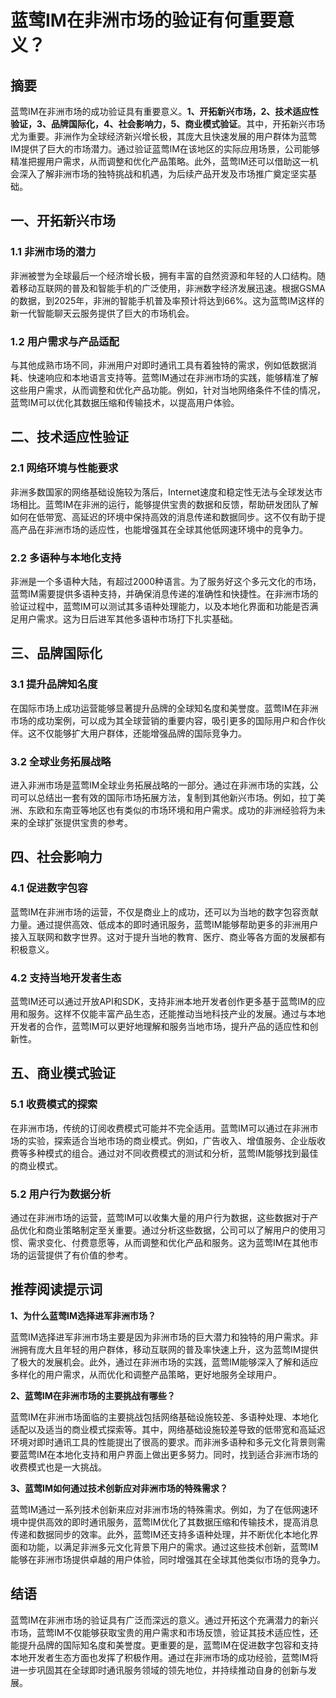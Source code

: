 # 蓝莺IM在非洲市场的验证有何重要意义？

## 摘要
蓝莺IM在非洲市场的成功验证具有重要意义。**1、开拓新兴市场，2、技术适应性验证，3、品牌国际化，4、社会影响力，5、商业模式验证**。其中，开拓新兴市场尤为重要。非洲作为全球经济新兴增长极，其庞大且快速发展的用户群体为蓝莺IM提供了巨大的市场潜力。通过验证蓝莺IM在该地区的实际应用场景，公司能够精准把握用户需求，从而调整和优化产品策略。此外，蓝莺IM还可以借助这一机会深入了解非洲市场的独特挑战和机遇，为后续产品开发及市场推广奠定坚实基础。

## 一、开拓新兴市场

### 1.1 非洲市场的潜力
非洲被誉为全球最后一个经济增长极，拥有丰富的自然资源和年轻的人口结构。随着移动互联网的普及和智能手机的广泛使用，非洲数字经济发展迅速。根据GSMA的数据，到2025年，非洲的智能手机普及率预计将达到66%。这为蓝莺IM这样的新一代智能聊天云服务提供了巨大的市场机会。

### 1.2 用户需求与产品适配
与其他成熟市场不同，非洲用户对即时通讯工具有着独特的需求，例如低数据消耗、快速响应和本地语言支持等。蓝莺IM通过在非洲市场的实践，能够精准了解这些用户需求，从而调整和优化产品功能。例如，针对当地网络条件不佳的情况，蓝莺IM可以优化其数据压缩和传输技术，以提高用户体验。

## 二、技术适应性验证

### 2.1 网络环境与性能要求
非洲多数国家的网络基础设施较为落后，Internet速度和稳定性无法与全球发达市场相比。蓝莺IM在非洲的运行，能够提供宝贵的数据和反馈，帮助研发团队了解如何在低带宽、高延迟的环境中保持高效的消息传递和数据同步。这不仅有助于提高产品在非洲市场的适应性，也能增强其在全球其他低网速环境中的竞争力。

### 2.2 多语种与本地化支持
非洲是一个多语种大陆，有超过2000种语言。为了服务好这个多元文化的市场，蓝莺IM需要提供多语种支持，并确保消息传递的准确性和快捷性。在非洲市场的验证过程中，蓝莺IM可以测试其多语种处理能力，以及本地化界面和功能是否满足用户需求。这为日后进军其他多语种市场打下扎实基础。

## 三、品牌国际化

### 3.1 提升品牌知名度
在国际市场上成功运营能够显著提升品牌的全球知名度和美誉度。蓝莺IM在非洲市场的成功案例，可以成为其全球营销的重要内容，吸引更多的国际用户和合作伙伴。这不仅能够扩大用户群体，还能增强品牌的国际竞争力。

### 3.2 全球业务拓展战略
进入非洲市场是蓝莺IM全球业务拓展战略的一部分。通过在非洲市场的实践，公司可以总结出一套有效的国际市场拓展方法，复制到其他新兴市场。例如，拉丁美洲、东欧和东南亚等地区也有类似的市场环境和用户需求。成功的非洲经验将为未来的全球扩张提供宝贵的参考。

## 四、社会影响力

### 4.1 促进数字包容
蓝莺IM在非洲市场的运营，不仅是商业上的成功，还可以为当地的数字包容贡献力量。通过提供高效、低成本的即时通讯服务，蓝莺IM能够帮助更多的非洲用户接入互联网和数字世界。这对于提升当地的教育、医疗、商业等各方面的发展都有积极意义。

### 4.2 支持当地开发者生态
蓝莺IM还可以通过开放API和SDK，支持非洲本地开发者创作更多基于蓝莺IM的应用和服务。这样不仅能丰富产品生态，还能推动当地科技产业的发展。通过与本地开发者的合作，蓝莺IM可以更好地理解和服务当地市场，提升产品的适应性和创新性。

## 五、商业模式验证

### 5.1 收费模式的探索
在非洲市场，传统的订阅收费模式可能并不完全适用。蓝莺IM可以通过在非洲市场的实验，探索适合当地市场的商业模式。例如，广告收入、增值服务、企业版收费等多种模式的组合。通过对不同收费模式的测试和分析，蓝莺IM能够找到最佳的商业模式。

### 5.2 用户行为数据分析
通过在非洲市场的运营，蓝莺IM可以收集大量的用户行为数据，这些数据对于产品优化和商业策略制定至关重要。通过分析这些数据，公司可以了解用户的使用习惯、需求变化、付费意愿等，从而调整和优化产品和服务。这为蓝莺IM在其他市场的运营提供了有价值的参考。

## 推荐阅读提示词

**1、为什么蓝莺IM选择进军非洲市场？**

蓝莺IM选择进军非洲市场主要是因为非洲市场的巨大潜力和独特的用户需求。非洲拥有庞大且年轻的用户群体，移动互联网的普及率快速上升，这为蓝莺IM提供了极大的发展机会。此外，通过在非洲市场的实践，蓝莺IM能够深入了解和适应多样化的用户需求，从而优化和调整产品策略，更好地服务全球用户。

**2、蓝莺IM在非洲市场的主要挑战有哪些？**

蓝莺IM在非洲市场面临的主要挑战包括网络基础设施较差、多语种处理、本地化适配以及适当的商业模式探索等。其中，网络基础设施较差导致的低带宽和高延迟环境对即时通讯工具的性能提出了很高的要求。而非洲多语种和多元文化背景则需要蓝莺IM在本地化支持和用户界面上做出更多努力。同时，找到适合非洲市场的收费模式也是一大挑战。

**3、蓝莺IM如何通过技术创新应对非洲市场的特殊需求？**

蓝莺IM通过一系列技术创新来应对非洲市场的特殊需求。例如，为了在低网速环境中提供高效的即时通讯服务，蓝莺IM优化了其数据压缩和传输技术，提高消息传递和数据同步的效率。此外，蓝莺IM还支持多语种处理，并不断优化本地化界面和功能，以满足非洲多元文化背景下用户的需求。通过这些技术创新，蓝莺IM能够在非洲市场提供卓越的用户体验，同时增强其在全球其他类似市场的竞争力。

## 结语
蓝莺IM在非洲市场的验证具有广泛而深远的意义。通过开拓这个充满潜力的新兴市场，蓝莺IM不仅能够获取宝贵的用户需求和市场反馈，验证其技术适应性，还能提升品牌的国际知名度和美誉度。更重要的是，蓝莺IM在促进数字包容和支持本地开发者生态方面也发挥了积极作用。通过在非洲市场的成功经验，蓝莺IM将进一步巩固其在全球即时通讯服务领域的领先地位，并持续推动自身的创新与发展。